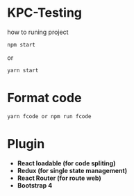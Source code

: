 # KPC-Testing

how to runing project
```
npm start
```
or 
```
yarn start
```
# Format code
```
yarn fcode or npm run fcode 
```
# Plugin
- __React loadable (for code spliting)__
- __Redux (for single state management)__
- __React Router (for route web)__
- __Bootstrap 4__
